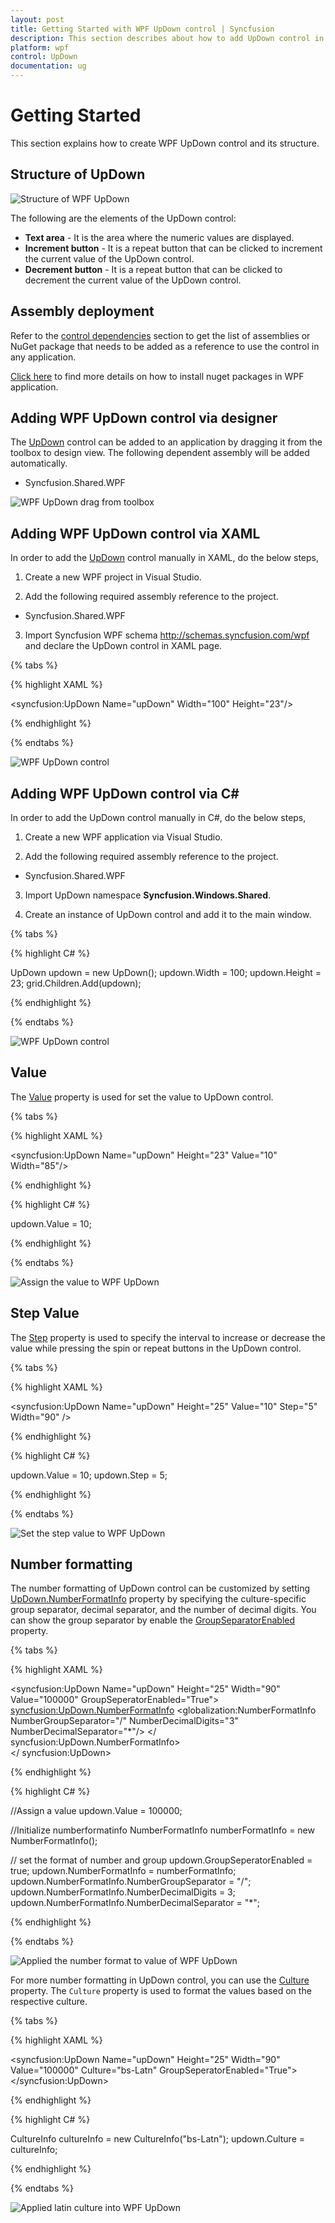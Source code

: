 ```yaml
---
layout: post
title: Getting Started with WPF UpDown control | Syncfusion
description: This section describes about how to add UpDown control in WPF application.
platform: wpf
control: UpDown
documentation: ug
---
```

# Getting Started

This section explains how to create WPF UpDown control and its structure.

## Structure of UpDown

![Structure of WPF UpDown](GettingStarted-images/wpf-updown-structure.jpeg)


The following are the elements of the UpDown control:

* **Text area** - It is the area where the numeric values are displayed. 
* **Increment button** - It is a repeat button that can be clicked to increment the current value of the UpDown control.
* **Decrement button** - It is a repeat button that can be clicked to decrement the current value of the UpDown control.

## Assembly deployment

Refer to the [control dependencies](https://help.syncfusion.com/wpf/control-dependencies#updown) section to get the list of assemblies or NuGet package that needs to be added as a reference to use the control in any application.

[Click here](https://help.syncfusion.com/wpf/visual-studio-integration/nuget-packages) to find more details on how to install nuget packages in WPF application.

## Adding WPF UpDown control via designer

The [UpDown](https://help.syncfusion.com/cr/wpf/Syncfusion.Shared.Wpf~Syncfusion.Windows.Shared.UpDown.html) control can be added to an application by dragging it from the toolbox to design view. The following dependent assembly will be added automatically.

* Syncfusion.Shared.WPF

![WPF UpDown drag from toolbox](GettingStarted-images/wpf-updown-toolbox.png)

## Adding WPF UpDown control via XAML

In order to add the [UpDown](https://help.syncfusion.com/cr/wpf/Syncfusion.Shared.Wpf~Syncfusion.Windows.Shared.UpDown.html) control manually in XAML, do the below steps,

1) Create a new WPF project in Visual Studio.

2) Add the following required assembly reference to the project.

* Syncfusion.Shared.WPF

3) Import Syncfusion WPF schema http://schemas.syncfusion.com/wpf and declare the UpDown control in XAML page.

{% tabs %}

{% highlight XAML %}

<Window x:Class="Application_New.MainWindow"
        xmlns="http://schemas.microsoft.com/winfx/2006/xaml/presentation"
        xmlns:x="http://schemas.microsoft.com/winfx/2006/xaml"
        xmlns:syncfusion="http://schemas.syncfusion.com/wpf"    
        Title="MainWindow" Height="350" Width="525">
    <Grid Name="grid">
        <syncfusion:UpDown Name="upDown" Width="100" Height="23"/>
    </Grid>
</Window>

{% endhighlight %}

{% endtabs %}

![WPF UpDown control](GettingStarted-images/wpf-updown-designer.jpeg)


## Adding WPF UpDown control via C#

In order to add the UpDown control manually in C#, do the below steps,

1) Create a new WPF application via Visual Studio.

2) Add the following required assembly reference to the project.

* Syncfusion.Shared.WPF

3) Import UpDown namespace **Syncfusion.Windows.Shared**.

3) Create an instance of UpDown control and add it to the main window.

{% tabs %}

{% highlight C# %}

UpDown updown = new UpDown();
updown.Width = 100;
updown.Height = 23;
grid.Children.Add(updown);

{% endhighlight %}

{% endtabs %}

![WPF UpDown control](GettingStarted-images/wpf-updown-code.jpeg)

## Value

The [Value](https://help.syncfusion.com/cr/wpf/Syncfusion.Shared.Wpf~Syncfusion.Windows.Shared.UpDown~Value.html) property is used for set the value to UpDown control.

{% tabs %}

{% highlight XAML %}

<syncfusion:UpDown Name="upDown" Height="23" Value="10" Width="85"/>

{% endhighlight %}

{% highlight C# %}

updown.Value = 10;

{% endhighlight %}

{% endtabs %}

![Assign the value to WPF UpDown](GettingStarted-images/wpf-updown-value.png)

## Step Value

The [Step](https://help.syncfusion.com/cr/wpf/Syncfusion.Shared.Wpf~Syncfusion.Windows.Shared.UpDown~Step.html) property is used to specify the interval to increase or decrease the value while pressing the spin or repeat buttons in the UpDown control.

{% tabs %}

{% highlight XAML %}

<syncfusion:UpDown Name="upDown" Height="25" Value="10" Step="5"  Width="90" />

{% endhighlight %}

{% highlight C# %}

updown.Value = 10;
updown.Step = 5;

{% endhighlight %}

{% endtabs %}

![Set the step value to WPF UpDown](GettingStarted-images/wpf-updown-stepvalue.gif)

## Number formatting

The number formatting of UpDown control can be customized by setting [UpDown.NumberFormatInfo](https://help.syncfusion.com/cr/wpf/Syncfusion.Shared.Wpf~Syncfusion.Windows.Shared.UpDown~NumberFormatInfo.html) property by specifying the culture-specific group separator, decimal separator, and the number of decimal digits. You can show the group separator by enable the [GroupSeparatorEnabled](https://help.syncfusion.com/cr/wpf/Syncfusion.Shared.Wpf~Syncfusion.Windows.Shared.UpDown~GroupSeperatorEnabled.html) property.

{% tabs %}

{% highlight XAML %}

<Window x:Class="Application_New.MainWindow"
        xmlns="http://schemas.microsoft.com/winfx/2006/xaml/presentation"
        xmlns:x="http://schemas.microsoft.com/winfx/2006/xaml"
        xmlns:syncfusion="http://schemas.syncfusion.com/wpf"
        xmlns:globalization="clr-namespace:System.Globalization;assembly=mscorlib" 
        Title="MainWindow" Height="350" Width="525" >

<syncfusion:UpDown Name="upDown"  Height="25" Width="90" Value="100000" GroupSeperatorEnabled="True">
    <syncfusion:UpDown.NumberFormatInfo>
        <globalization:NumberFormatInfo NumberGroupSeparator="/" NumberDecimalDigits="3" NumberDecimalSeparator="*"/>
    </ syncfusion:UpDown.NumberFormatInfo>  
</ syncfusion:UpDown>

{% endhighlight %}

{% highlight C# %}

//Assign a value
updown.Value = 100000;

//Initialize numberformatinfo
NumberFormatInfo numberFormatInfo = new NumberFormatInfo();

// set the format of number and group
updown.GroupSeperatorEnabled = true;
updown.NumberFormatInfo = numberFormatInfo;
updown.NumberFormatInfo.NumberGroupSeparator = "/";
updown.NumberFormatInfo.NumberDecimalDigits = 3;
updown.NumberFormatInfo.NumberDecimalSeparator = "*";

{% endhighlight %}

{% endtabs %}

![Applied the number format to value of WPF UpDown](GettingStarted-images/wpf-updown-decimal.png)

For more number formatting in UpDown control, you can use the [Culture](https://help.syncfusion.com/cr/wpf/Syncfusion.Shared.Wpf~Syncfusion.Windows.Shared.UpDown~Culture.html) property. The `Culture` property is used to format the values based on the respective culture.

{% tabs %}

{% highlight XAML %}

<syncfusion:UpDown Name="upDown"  Height="25" Width="90" Value="100000" Culture="bs-Latn" GroupSeperatorEnabled="True">
</syncfusion:UpDown>

{% endhighlight %}

{% highlight C# %}

CultureInfo cultureInfo = new CultureInfo("bs-Latn");
updown.Culture = cultureInfo;

{% endhighlight %}

{% endtabs %}

![Applied latin culture into WPF UpDown](GettingStarted-images/wpf-updown-culture.png)
